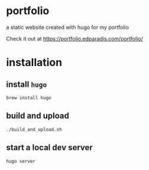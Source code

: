 # portfolio
a static website created with hugo for my portfolio

Check it out at https://portfolio.edparadis.com/portfolio/

# installation
## install `hugo`
`brew install hugo`

## build and upload
`./build_and_upload.sh`

## start a local dev server
`hugo server`

